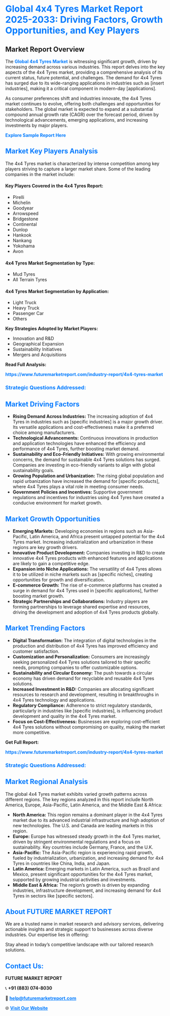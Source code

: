 <h1 style="color: #007BFF;">Global 4x4 Tyres Market Report 2025-2033: Driving Factors, Growth Opportunities, and Key Players</h1>

<section id="overview">
<h2>Market Report Overview</h2>
<p>The <a href="https://www.futuremarketreport.com/industry-report/4x4-tyres-market" style="color: #007BFF; text-decoration: none;"><strong>Global 4x4 Tyres Market</strong></a> is witnessing significant growth, driven by increasing demand across various industries. This report delves into the key aspects of the 4x4 Tyres market, providing a comprehensive analysis of its current status, future potential, and challenges. The demand for 4x4 Tyres has surged due to its wide-ranging applications in industries such as [insert industries], making it a critical component in modern-day [applications].</p>
<p>As consumer preferences shift and industries innovate, the 4x4 Tyres market continues to evolve, offering both challenges and opportunities for stakeholders. The global market is expected to expand at a substantial compound annual growth rate (CAGR) over the forecast period, driven by technological advancements, emerging applications, and increasing investments by major players.</p>
</section>

<section id="overview">
<p><a href="https://www.futuremarketreport.com/request-sample/reportId=52832" style="color: #007BFF; text-decoration: none;"><strong>Explore Sample Report Here</strong></a></p>
</section>

<section id="key-players">
<h2 style="color: #007BFF;">Market Key Players Analysis</h2>
<p>The 4x4 Tyres market is characterized by intense competition among key players striving to capture a larger market share. Some of the leading companies in the market include:</p>
<h4>Key Players Covered in the 4x4 Tyres Report:</h4>
<ul><li>Pirelli</li><li>Michelin</li><li>Goodyear</li><li>Arrowspeed</li><li>Bridgestone</li><li>Continental</li><li>Dunlop</li><li>Hankook</li><li>Nankang</li><li>Yokohama</li><li>Avon</li></ul>
<h4>4x4 Tyres Market Segmentation by Type:</h4>
<ul><li>Mud Tyres</li><li>All Terrain Tyres</li></ul>

<h4>4x4 Tyres Market Segmentation by Application:</h4>
<ul><li>Light Truck</li><li>Heavy Truck</li><li>Passenger Car</li><li>Others</li></ul>
<p><strong>Key Strategies Adopted by Market Players:</strong></p>
<ul>
<li>Innovation and R&D</li>
<li>Geographical Expansion</li>
<li>Sustainability Initiatives</li>
<li>Mergers and Acquisitions</li>
</ul>
</section>

<section>
<p><strong>Read Full Analysis: </strong></p><a href="https://www.futuremarketreport.com/industry-report/4x4-tyres-market" style="color: #007BFF; text-decoration: none;"><strong>https://www.futuremarketreport.com/industry-report/4x4-tyres-market</strong></a>
<h3 style="color: #007BFF;">Strategic Questions Addressed:</h3>
</section>

<section id="driving-factors">
<h2 style="color: #007BFF;">Market Driving Factors</h2>
<ul>
<li><strong>Rising Demand Across Industries:</strong> The increasing adoption of 4x4 Tyres in industries such as [specific industries] is a major growth driver. Its versatile applications and cost-effectiveness make it a preferred choice among manufacturers.</li>
<li><strong>Technological Advancements:</strong> Continuous innovations in production and application technologies have enhanced the efficiency and performance of 4x4 Tyres, further boosting market demand.</li>
<li><strong>Sustainability and Eco-Friendly Initiatives:</strong> With growing environmental concerns, the demand for sustainable 4x4 Tyres solutions has surged. Companies are investing in eco-friendly variants to align with global sustainability goals.</li>
<li><strong>Growing Population and Urbanization:</strong> The rising global population and rapid urbanization have increased the demand for [specific products], where 4x4 Tyres plays a vital role in meeting consumer needs.</li>
<li><strong>Government Policies and Incentives:</strong> Supportive government regulations and incentives for industries using 4x4 Tyres have created a conducive environment for market growth.</li>
</ul>
</section>

<section id="growth-opportunities">
<h2 style="color: #007BFF;">Market Growth Opportunities</h2>
<ul>
<li><strong>Emerging Markets:</strong> Developing economies in regions such as Asia-Pacific, Latin America, and Africa present untapped potential for the 4x4 Tyres market. Increasing industrialization and urbanization in these regions are key growth drivers.</li>
<li><strong>Innovative Product Development:</strong> Companies investing in R&D to create innovative 4x4 Tyres products with enhanced features and applications are likely to gain a competitive edge.</li>
<li><strong>Expansion into Niche Applications:</strong> The versatility of 4x4 Tyres allows it to be utilized in niche markets such as [specific niches], creating opportunities for growth and diversification.</li>
<li><strong>E-commerce Growth:</strong> The rise of e-commerce platforms has created a surge in demand for 4x4 Tyres used in [specific applications], further boosting market growth.</li>
<li><strong>Strategic Partnerships and Collaborations:</strong> Industry players are forming partnerships to leverage shared expertise and resources, driving the development and adoption of 4x4 Tyres products globally.</li>
</ul>
</section>

<section id="trending-factors">
<h2 style="color: #007BFF;">Market Trending Factors</h2>
<ul>
<li><strong>Digital Transformation:</strong> The integration of digital technologies in the production and distribution of 4x4 Tyres has improved efficiency and customer satisfaction.</li>
<li><strong>Customization and Personalization:</strong> Consumers are increasingly seeking personalized 4x4 Tyres solutions tailored to their specific needs, prompting companies to offer customizable options.</li>
<li><strong>Sustainability and Circular Economy:</strong> The push towards a circular economy has driven demand for recyclable and reusable 4x4 Tyres solutions.</li>
<li><strong>Increased Investment in R&D:</strong> Companies are allocating significant resources to research and development, resulting in breakthroughs in 4x4 Tyres technology and applications.</li>
<li><strong>Regulatory Compliance:</strong> Adherence to strict regulatory standards, particularly in industries like [specific industries], is influencing product development and quality in the 4x4 Tyres market.</li>
<li><strong>Focus on Cost-Effectiveness:</strong> Businesses are exploring cost-efficient 4x4 Tyres solutions without compromising on quality, making the market more competitive.</li>
</ul>
</section>

<section>
<p><strong>Get Full Report: </strong></p><a href="https://www.futuremarketreport.com/industry-report/4x4-tyres-market" style="color: #007BFF; text-decoration: none;"><strong>https://www.futuremarketreport.com/industry-report/4x4-tyres-market</strong></a>
<h3 style="color: #007BFF;">Strategic Questions Addressed:</h3>
</section>


<section id="regional-analysis">
<h2 style="color: #007BFF;">Market Regional Analysis</h2>
<p>The global 4x4 Tyres market exhibits varied growth patterns across different regions. The key regions analyzed in this report include North America, Europe, Asia-Pacific, Latin America, and the Middle East & Africa:</p>
<ul>
<li><strong>North America:</strong> This region remains a dominant player in the 4x4 Tyres market due to its advanced industrial infrastructure and high adoption of new technologies. The U.S. and Canada are leading markets in this region.</li>
<li><strong>Europe:</strong> Europe has witnessed steady growth in the 4x4 Tyres market, driven by stringent environmental regulations and a focus on sustainability. Key countries include Germany, France, and the U.K.</li>
<li><strong>Asia-Pacific:</strong> The Asia-Pacific region is experiencing rapid growth, fueled by industrialization, urbanization, and increasing demand for 4x4 Tyres in countries like China, India, and Japan.</li>
<li><strong>Latin America:</strong> Emerging markets in Latin America, such as Brazil and Mexico, present significant opportunities for the 4x4 Tyres market, supported by growing industrial activities and investments.</li>
<li><strong>Middle East & Africa:</strong> The region’s growth is driven by expanding industries, infrastructure development, and increasing demand for 4x4 Tyres in sectors like [specific sectors].</li>
</ul>
</section>

<footer>
<h2 style="color: #007BFF;">About FUTURE MARKET REPORT</h2>
<p>We are a trusted name in market research and advisory services, delivering actionable insights and strategic support to businesses across diverse industries. Our expertise lies in offering:</p>

<p>Stay ahead in today’s competitive landscape with our tailored research solutions.</p>

<h2 style="color: #007BFF;">Contact Us:</h2>
<p><strong>FUTURE MARKET REPORT</strong></p>
<p>📞 <strong>+91 (883) 074-8030</strong></p>
<p>📧 <strong><a href="mailto:help@futuremarketreport.com" style="color: #007BFF;">help@futuremarketreport.com</a></strong></p>
<p>🌐 <strong><a href="https://www.futuremarketreport.com/" style="color: #007BFF;">Visit Our Website</a></strong></p>
</footer>
